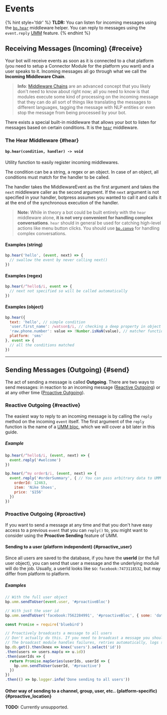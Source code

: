 # Events

{% hint style='tldr' %}
**TLDR:** You can listen for incoming messages using the [`bp.hear`](#hear) middleware helper. You can reply to messages using the `event.reply` [UMM](./umm.md) feature.
{% endhint %}

## Receiving Messages (Incoming) {#receive}

Your bot will receive events as soon as it is connected to a chat platform (you need to setup a Connector Module for the platform you want) and a user speaks to it. Incoming messages all go through what we call the **Incoming Middleware Chain**. 

> **Info**: [Middleware Chains](../advanced/middleware.md) are an advanced concept that you likely don't need to know about right now; all you need to know is that modules execute some kind of processing on the incoming message that they can do all sort of things like translating the messages to different languages, tagging the message with NLP entities or even stop the message from being processed by your bot.

There exists a special built-in middleware that allows your bot to listen for messages based on certain conditions. It is the [`hear`](#hear) middleware.

### The Hear Middleware {#hear}

#### `bp.hear(condition, handler) -> void`

Utility function to easily register incoming middlewares. 

The condition can be a string, a regex or an object. In case of an object, all conditions must match for the handler to be called.

The handler takes the MiddlewareEvent as the first argument and takes the `next` middleware caller as the second argument. If the `next` argument is not specified in your handler, botpress assumes you wanted to call it and calls it at the end of the synchronous execution of the handler.

> **Note:** While in theory a bot could be built entirely with the `hear` middleware alone, **it is not very convenient for handling complex conversations**. `hear` should in general be used for catching high-level actions like menu button clicks. You should use [`bp.convo`](./flow.md) for handling complex conversations.

#### Examples (string)

```js
bp.hear('hello', (event, next) => {
  // swallow the event by never calling next()
})
```

#### Examples (regex)

```js
bp.hear(/^hello$/i, event => {
  // next not specified so will be called automatically
})
```

#### Examples (object)

```js
bp.hear({
  text: 'hello', // simple condition
  'user.first_name': /watson$/i, // checking a deep property in object
  'raw.phone.number': value => !Number.isNaN(value), // matcher function
  platform: 'sms'
}, event => {
  // all the conditions matched
})
```

---

## Sending Messages (Outgoing) {#send}

The act of sending a message is called **Outgoing**. There are two ways to send messages: in reaction to an incoming message ([Reactive Outgoing](#reactive)) or at any other time ([Proactive Outgoing](#proactive)).

### Reactive Outgoing {#reactive}

The easiest way to reply to an incoming message is by calling the `reply` method on the incoming `event` itself. The first argument of the `reply` function is the name of a [UMM bloc](../reference/umm.md#bloc), which we will cover a bit later in this guide.

##### Example

```js
bp.hear(/^hello$/i, (event, next) => {
  event.reply('#welcome')
})
```

```js
bp.hear(/^my order$/i, (event, next) => {
  event.reply('#orderSummary', { // You can pass arbitrary data to UMM
    orderId: 12463,
    item: 'Nike Shoes',
    price: '$156'
  })
})
```

### Proactive Outgoing {#proactive}

If you want to send a message at any time and that you don't have easy access to a previous `event` that you can `reply()` to, you might want to consider using the **Proactive Sending** feature of UMM.

#### Sending to a user (platform independent) {#proactive_user}

Since all users are saved to the database, if you have the **userId** (or the full user object), you can send that user a message and the underlying module will do the job. Usually, a userId looks like so: `facebook:7473118532`, but may differ from platform to platform.

##### Examples

```js
// With the full user object
bp.umm.sendToUser(event.user, '#proactiveBloc')
```

```js
// With just the user id
bp.umm.sendToUser('facebook:7562284991', '#proactiveBloc', { some: 'data' })
```

```js
const Promise = require('bluebird')

// Proactively broadcasts a message to all users
// Don't actually do this. If you need to broadcast a message you should use the broadcast module
// The broadcast module handles failures, retries automatically, logs stuff etc.
bp.db.get().then(knex => knex('users').select('id'))
.then(users => users.map(u => u.id))
.then(userIds => {
  return Promise.mapSeries(userIds, userId => {
    bp.umm.sendToUser(userId, '#proactive')
  })
})
.then(() => bp.logger.info('Done sending to all users'))
```

#### Other way of sending to a channel, group, user, etc.. (platform-specific) {#proactive_location}

**TODO:** Currently unsupported.
